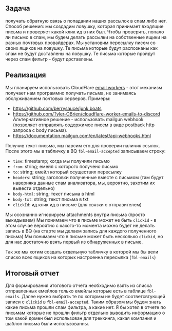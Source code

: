## Задача
получать обратную связь о попадании наших рассылок в спам либо нет.
Способ решения: мы создадим ловушку, которая принимает входящие письма и проверяет какой клик ид в них был. Чтобы проверять, попало ли письмо в спам,  мы будем делать рассылки на собственные ящики на разных почтовых провайдерах. Мы установим пересылку писем со своих ящиков на ловушку. Те письма которые будут распознаны как спам не будут доставлены на ловушку. Те письма которые пройдут через спам фильтр - будут доставлены.

## Реализация
Мы планируем использовать CloudFlare [email workers](https://developers.cloudflare.com/email-routing/email-workers/) - этот механизм получает нам программно получать письма, не занимаясь обслуживанием почтовых серверов.
Примеры:
- https://github.com/berrysauce/junk.boats
- https://github.com/Tyler-OBrien/cloudflare-worker-emails-to-discord
Альтернативное решение - использовать mailgun webhook (позволяет отправлять содержимое писем в виде postback http запроса с body письма).
- https://documentation.mailgun.com/en/latest/api-webhooks.html

Получив текст письма, мы парсим его для проверки наличия ссылок. После этого мы в табличку в BQ `fbl-email-accepted` записываем строку:
- `time`: timestamp; когда мы получили письмо
- `from`: string; емейл с которого получено письмо
- `to`: string; емейл который осуществил пересылку
- `headers`: string; заголовки полученные вместе с письмом (там будут наверняка данные спам анализатора, мы, вероятно, захотим их вывести отдельно)
- `body-html`: string; текст письма в html
- `body-txt`: string; текст письма в txt
- `clickId`: ид клик ид в письме (для связки с отправителем)

Мы осознанно игнорируем attachments внутри письма (просто выкидываем)
Мы понимаем что в письме может не быть `clickid` - в этом случае вероятно с какого-то момента можно будет не делать запись в BQ (на старте мы делаем запись для каждого полученного письма)
Мы понимаем что в письме может быть несколько `clickid`, но для нас достаточно взять первый из обнаруженных в письме.

Так же мы хотим создать отдельную табличку в которой мы бы вели списко всех ящиков на которых настроенна пересылка (`fbl-emails`)

## Итоговый отчет
Для формирования итогового отчета необходимо взять из списка отправленных емейлов только емейлы которые есть в таблице `fbl-emails`. Далее нужно выбрать те по котормы не будет соответсвтующей записи с `clickid` в `fbl-email-accepted`. Таким образом мы будем знать какие письма прошли спам фильтра, а какие нет. Я бы хотел в отчете по письмам которые не прошли фильтр отдельно выводить информацию о том какой домен был использован для треккинга, какая компания и шаблон письма были использованны.